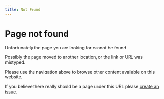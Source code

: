 ```yaml
---
title: Not Found
---
```


# Page not found

Unfortunately the page you are looking for cannot be found.

Possibly the page moved to another location, or the link or URL was mistyped.

Please use the navigation above to browse other content available on this website.

If you believe there really should be a page under this URL please
[create an issue](https://git.ledger-cli.org/ledger.github.io/issues/new).
